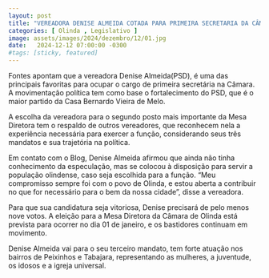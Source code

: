 ```yaml
---
layout: post
title: "VEREADORA DENISE ALMEIDA COTADA PARA PRIMEIRA SECRETARIA DA CÂMARA"
categories: [ Olinda , Legislativo ]
image: assets/images/2024/dezembro/12/01.jpg
date:   2024-12-12 07:00:00 -0300
#tags: [sticky, featured]
---
```

Fontes apontam que a vereadora Denise Almeida(PSD), é uma das principais favoritas para ocupar o cargo de primeira secretária na Câmara. A movimentação política tem como base o fortalecimento do PSD, que é o maior partido da Casa Bernardo Vieira de Melo.

A escolha da vereadora para o segundo posto mais importante da Mesa Diretora tem o respaldo de outros vereadores, que reconhecem nela a experiência necessária para exercer a função, considerando seus três mandatos e sua trajetória na política.

Em contato com o Blog, Denise Almeida afirmou que ainda não tinha conhecimento da especulação, mas se colocou à disposição para servir a população olindense, caso seja escolhida para a função. “Meu compromisso sempre foi com o povo de Olinda, e estou aberta a contribuir no que for necessário para o bem da nossa cidade”, disse a vereadora.

Para que sua candidatura seja vitoriosa, Denise precisará de pelo menos nove votos. A eleição para a Mesa Diretora da Câmara de Olinda está prevista para ocorrer no dia 01 de janeiro, e os bastidores continuam em movimento.

Denise Almeida vai para o seu terceiro mandato, tem forte atuação nos bairros de Peixinhos e Tabajara, representando as mulheres, a juventude, os idosos e a igreja universal.
